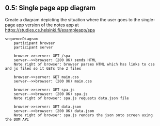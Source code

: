 ## 0.5: Single page app diagram
Create a diagram depicting the situation where the user goes to the single-page app version of the notes app at https://studies.cs.helsinki.fi/exampleapp/spa

```mermaid
sequenceDiagram
    participant browser
    participant server

    browser->>server: GET /spa
    server-->>browser: (200 OK) sends HTML
    Note right of browser: browser parses HTML which has links to css and js files so it GETs the 2 files

    browser->>server: GET main.css
    server-->>browser: (200 OK) main.css

    browser->>server: GET spa.js
    server-->>browser: (200 OK) spa.js
    Note right of browser: spa.js requests data.json file

    browser->>server: GET data.json
    server-->>browser: (200 OK) data.json
    Note right of browser: spa.js renders the json onto screen using the DOM API


```
